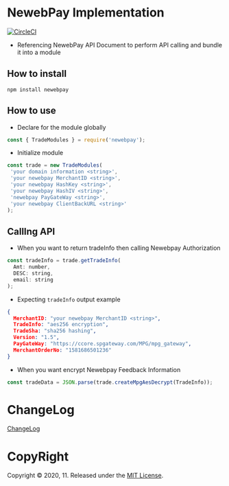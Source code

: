 # NewebPay Implementation

[![CircleCI](https://circleci.com/gh/libterty/newebpay/tree/master.svg?style=svg)](https://circleci.com/gh/libterty/newebpay/tree/master)

- Referencing NewebPay API Document to perform API calling and bundle it into a module

## How to install
```
npm install newebpay
```

## How to use

- Declare for the module globally
```javascript
const { TradeModules } = require('newebpay');
```

- Initialize module
```javascript
const trade = new TradeModules(
 'your domain information <string>',
 'your newebpay MerchantID <string>',
 'your newebpay HashKey <string>',
 'your newebpay HashIV <string>',
 'newebpay PayGateWay <string>',
 'your newebpay ClientBackURL <string>'
);
```

## CallIng API

- When you want to return tradeInfo then calling Newebpay Authorization
```javascript
const tradeInfo = trade.getTradeInfo(
  Amt: number,
  DESC: string,
  email: string
);
```
- Expecting `tradeInfo` output example
```json
{
  MerchantID: "your newebpay MerchantID <string>",
  TradeInfo: "aes256 encryption",
  TradeSha: "sha256 hashing",
  Version: "1.5",
  PayGateWay: "https://ccore.spgateway.com/MPG/mpg_gateway",
  MerchantOrderNo: "1581686501236"
}
```

- When you want encrypt Newebpay Feedback Information

```javascript
const tradeData = JSON.parse(trade.createMpgAesDecrypt(TradeInfo));
```

# ChangeLog

[ChangeLog](https://github.com/libterty/newebpay/blob/master/ChangeLog.md)


# CopyRight

Copyright © 2020, 11. Released under the [MIT License](https://github.com/libterty/newebpay/blob/master/LICENCE).